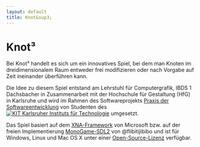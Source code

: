 ```yaml
---
layout: default
title: Knot&sup3;
---
```


# Knot&sup3;

Bei Knot&sup3; handelt es sich um ein innovatives Spiel, bei dem man Knoten im dreidimensionalem Raum entweder frei modifizieren oder nach Vorgabe auf Zeit ineinander überführen kann. 

Die Idee zu diesem Spiel entstand am Lehrstuhl für Computergrafik, IBDS 1 Dachsbacher in Zusammenarbeit mit der Hochschule für Gestaltung (HfG) in Karlsruhe und wird im Rahmen des Softwareprojekts [Praxis der Softwareentwicklung](http://cg.ivd.kit.edu/lehre/ws2013/pse/index.php) von Studenten des <nobr>[![KIT]({{site.baseurl}}img/kit.ico "KIT") Karlsruher Instituts für Technologie](http://www.informatik.kit.edu/)</nobr> umgesetzt.

Das Spiel basiert auf dem [XNA-Framework](http://msdn.microsoft.com/en-us/aa937791.aspx) von Microsoft bzw. auf der freien Implementierung [MonoGame-SDL2](https://github.com/flibitijibibo/MonoGame) von @flibitijibibo und ist für Windows, Linux und Mac OS X unter einer [Open-Source-Lizenz]({{site.baseurl}}license.html) verfügbar.

